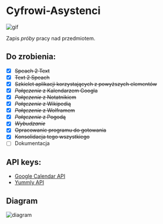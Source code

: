 # Cyfrowi-Asystenci

![gif](https://media.giphy.com/media/d7HWDCV6t72iRm9vPh/giphy.gif)

Zapis *próby* pracy nad przedmiotem.

## Do zrobienia:

- [x] ~~Speach 2 Text~~
- [x] ~~Text 2 Speach~~
- [x] ~~Szkielet aplikacji korzystających z powyższych elementów~~
- [x] ~~*Połączenie* z Kalendarzem Googla~~
- [x] ~~*Połączenie* z Notatnikiem~~
- [x] ~~*Połączenie* z Wikipedią~~
- [x] ~~*Połączenie* z Wolframem~~
- [x] ~~*Połączenie* z Pogodą~~
- [x] ~~*Wybudzanie*~~
- [x] ~~Opracowanie programu do gotowania~~
- [x] ~~Konsolidacja tego wszystkiego~~
- [ ] Dokumentacja

## API keys:

- [Google Calendar API](https://developers.google.com/calendar/quickstart/python?authuser=3)
- [Yummly API](https://developer.yummly.com/documentation.html)

## Diagram

![diagram](https://i.imgur.com/i0bSUdv.png)
